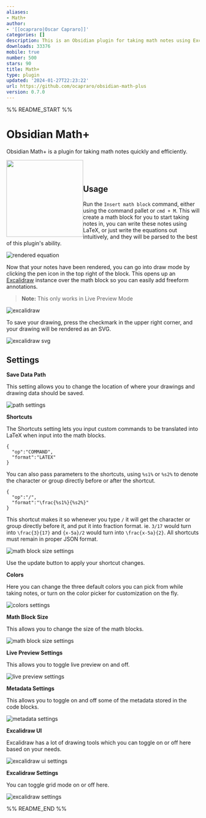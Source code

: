 ```yaml
---
aliases:
- Math+
author:
- '[[ocapraro|Oscar Capraro]]'
categories: []
description: This is an Obsidian plugin for taking math notes using Excalidraw.
downloads: 33376
mobile: true
number: 500
stars: 90
title: Math+
type: plugin
updated: '2024-01-27T22:23:22'
url: https://github.com/ocapraro/obsidian-math-plus
version: 0.7.0
---
```


%% README_START %%

# Obsidian Math+
Obsidian Math+ is a plugin for taking math notes quickly and efficiently.

[<img style="float:left" src="https://user-images.githubusercontent.com/14358394/115450238-f39e8100-a21b-11eb-89d0-fa4b82cdbce8.png" width="200">](https://ko-fi.com/ocapraro)
<br><br>
## Usage
Run the `Insert math block` command, either using the command pallet or `cmd + M`. This will create a math block for you to start taking notes in, you can write these notes using LaTeX, or just write the equations out intuitively, and they will be parsed to the best of this plugin's ability.

![rendered equation](https://raw.githubusercontent.com/ocapraro/obsidian-math-plus/0.2.4/assets/editor-to-rendered.png)

Now that your notes have been rendered, you can go into draw mode by clicking the pen icon in the top right of the block.
This opens up an [Excalidraw](https://github.com/excalidraw/excalidraw) instance over the math block so you can easily add freeform annotations.

> **Note:** This only works in Live Preview Mode

![excalidraw](https://raw.githubusercontent.com/ocapraro/obsidian-math-plus/0.2.4/assets/math-annotated.png)

To save your drawing, press the checkmark in the upper right corner, and your drawing will be rendered as an SVG.

![excalidraw svg](https://raw.githubusercontent.com/ocapraro/obsidian-math-plus/0.2.4/assets/math-annotated-svg.png)

## Settings
**Save Data Path**

This setting allows you to change the location of where your drawings and drawing data should be saved.

![path settings](https://raw.githubusercontent.com/ocapraro/obsidian-math-plus/master/assets/path-settings.png)

**Shortcuts**

The Shortcuts setting lets you input custom commands to be translated into LaTeX when input into the math blocks.

```
{
  "op":"COMMAND",
  "format":"LATEX"
}
```

You can also pass parameters to the shortcuts, using `%s1%` or `%s2%` to denote the character or group directly before or after the shortcut.

```
{
  "op":"/",
  "format":"\frac{%s1%}{%s2%}"
}
```

This shortcut makes it so whenever you type `/` it will get the character or group directly before it, and put it into fraction format. ie. `3/17` would turn into `\frac{3}{17}` and `{x-5a}/2` would turn into `\frac{x-5a}{2}`. All shortcuts must remain in proper JSON format.

![math block size settings](https://raw.githubusercontent.com/ocapraro/obsidian-math-plus/master/assets/shortcuts-settings.png)

Use the update button to apply your shortcut changes.

**Colors**

Here you can change the three default colors you can pick from while taking notes, or turn on the color picker for customization on the fly.

![colors settings](https://raw.githubusercontent.com/ocapraro/obsidian-math-plus/0.2.4/assets/colors-settings.png)

**Math Block Size**

This allows you to change the size of the math blocks.

![math block size settings](https://raw.githubusercontent.com/ocapraro/obsidian-math-plus/master/assets/math-block-size-settings.png)

**Live Preview Settings**

This allows you to toggle live preview on and off.

![live preview settings](https://raw.githubusercontent.com/ocapraro/obsidian-math-plus/master/assets/live-preview-settings.png)

**Metadata Settings**

This allows you to toggle on and off some of the metadata stored in the code blocks.

![metadata settings](https://raw.githubusercontent.com/ocapraro/obsidian-math-plus/master/assets/metadata-settings.png)

**Excalidraw UI**

Excalidraw has a lot of drawing tools which you can toggle on or off here based on your needs.

![excalidraw ui settings](https://raw.githubusercontent.com/ocapraro/obsidian-math-plus/0.2.4/assets/excalidraw-ui-settings.png)

**Excalidraw Settings**

You can toggle grid mode on or off here.

![excalidraw settings](https://raw.githubusercontent.com/ocapraro/obsidian-math-plus/0.2.4/assets/excalidraw-settings-settings.png)


%% README_END %%